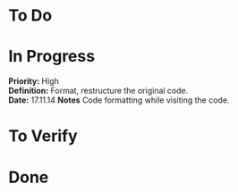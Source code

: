 # To Do

# In Progress

**Priority:**
High  
**Definition:**
Format, restructure the original code.  
**Date:** 17.11.14
**Notes**
Code formatting while visiting the code.

# To Verify

# Done

